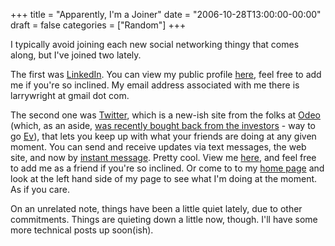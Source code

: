 +++
title = "Apparently, I'm a Joiner"
date = "2006-10-28T13:00:00-00:00"
draft = false
categories = ["Random"]
+++

I typically avoid joining each new social networking thingy that comes
along, but I've joined two lately.

The first was [LinkedIn](http://www.linkedin.com). You can view my
public profile [here](http://www.linkedin.com/pub/2/231/991), feel free
to add me if you're so inclined. My email address associated with me
there is larrywright at gmail dot com.

The second one was [Twitter](http://www.twitter.com), which is a new-ish
site from the folks at [Odeo](http://www.odeo.com) (which, as an aside,
[was recently bought back from the
investors](http://evhead.com/2006/10/birth-of-obvious-corp_25.asp) - way
to go [Ev](http://www.evhead.com)), that lets you keep up with what
your friends are doing at any given moment. You can send and receive
updates via text messages, the web site, and now by [instant message](http://twitter.com/blog/2006/10/use-twitter-by-instant-message.html).
Pretty cool. View me [here](http://twitter.com/larrywright), and feel free to add me as a friend if you're so inclined. Or come to to my [home page](http://larrywright.me) and look at the left hand side of my page
to see what I'm doing at the moment. As if you care.

On an unrelated note, things have been a little quiet lately, due to
other commitments. Things are quieting down a little now, though. I'll
have some more technical posts up soon(ish).


